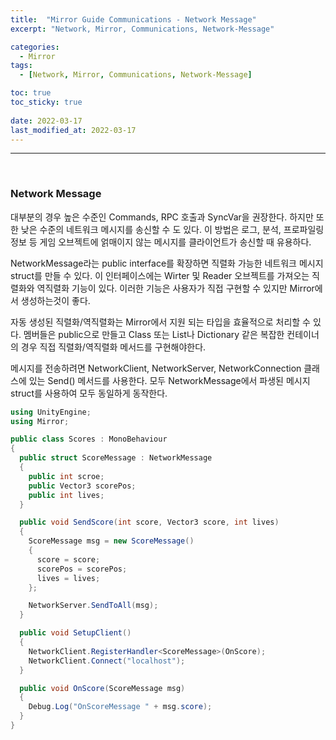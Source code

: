 ```yaml
---
title:  "Mirror Guide Communications - Network Message"
excerpt: "Network, Mirror, Communications, Network-Message"

categories:
  - Mirror
tags:
  - [Network, Mirror, Communications, Network-Message]

toc: true
toc_sticky: true
 
date: 2022-03-17
last_modified_at: 2022-03-17
---  
```


***

<br>

### Network Message

대부분의 경우 높은 수준인 Commands, RPC 호출과 SyncVar을 권장한다. 하지만 또한 낮은 수준의 네트워크 메시지를 송신할 수 도 있다. 이 방법은 로그, 분석, 프로파일링 정보 등 게임 오브젝트에 얽매이지 않는 메시지를 클라이언트가 송신할 때 유용하다.

NetworkMessage라는 public interface를 확장하면 직렬화 가능한 네트워크 메시지 struct를 만들 수 있다. 이 인터페이스에는 Wirter 및 Reader 오브젝트를 가져오는 직렬화와 역직렬화 기능이 있다. 이러한 기능은 사용자가 직접 구현할 수 있지만 Mirror에서 생성하는것이 좋다.

자동 생성된 직렬화/역직렬화는 Mirror에서 지원 되는 타입을 효율적으로 처리할 수 있다. 멤버들은 public으로 만들고 Class 또는 List나 Dictionary 같은 복잡한 컨테이너의 경우 직접 직렬화/역직렬화 메서드를 구현해야한다.

메시지를 전송하려면 NetworkClient, NetworkServer, NetworkConnection 클래스에 있는 Send() 메서드를 사용한다. 모두 NetworkMessage에서 파생된 메시지 struct를 사용하여 모두 동일하게 동작한다. 

```cs
using UnityEngine;
using Mirror;

public class Scores : MonoBehaviour
{
  public struct ScoreMessage : NetworkMessage
  {
    public int scroe;
    public Vector3 scorePos;
    public int lives;
  }

  public void SendScore(int score, Vector3 score, int lives)
  {
    ScoreMessage msg = new ScoreMessage()
    {
      score = score;
      scorePos = scorePos;
      lives = lives;
    };

    NetworkServer.SendToAll(msg);
  }

  public void SetupClient()
  {
    NetworkClient.RegisterHandler<ScoreMessage>(OnScore);
    NetworkClient.Connect("localhost");
  }

  public void OnScore(ScoreMessage msg)
  {
    Debug.Log("OnScoreMessage " + msg.score);
  }
}
```
